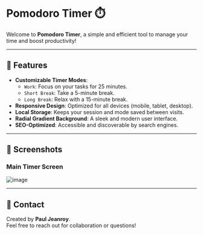 # Pomodoro Timer ⏱️

Welcome to **Pomodoro Timer**, a simple and efficient tool to manage your time and boost productivity!

---

## 🚀 Features

- **Customizable Timer Modes**:
  - `Work`: Focus on your tasks for 25 minutes.
  - `Short Break`: Take a 5-minute break.
  - `Long Break`: Relax with a 15-minute break.
- **Responsive Design**: Optimized for all devices (mobile, tablet, desktop).
- **Local Storage**: Keeps your session and mode saved between visits.
- **Radial Gradient Background**: A sleek and modern user interface.
- **SEO-Optimized**: Accessible and discoverable by search engines.

---

## 📸 Screenshots

### **Main Timer Screen**
![image](<img width="1710" alt="image" src="https://github.com/user-attachments/assets/436b1bd7-c6a2-41df-a132-31fa0419280e" />
)


---

## 📧 Contact

Created by **Paul Jeanroy**.  
Feel free to reach out for collaboration or questions!
